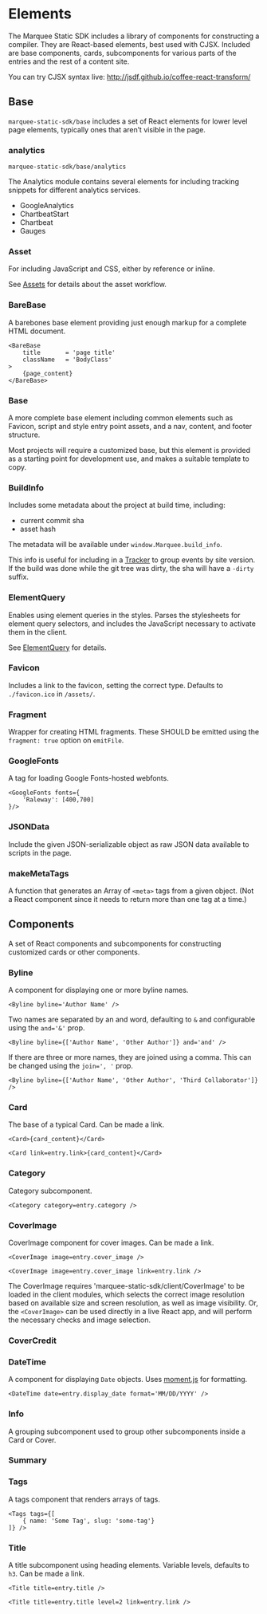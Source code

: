 # Elements

The Marquee Static SDK includes a library of components for constructing a
compiler. They are React-based elements, best used with CJSX. Included are
base components, cards, subcomponents for various parts of the entries and the
rest of a content site.

You can try CJSX syntax live: http://jsdf.github.io/coffee-react-transform/



## Base

`marquee-static-sdk/base` includes a set of React elements for lower level
page elements, typically ones that aren’t visible in the page.


### analytics

`marquee-static-sdk/base/analytics`

The Analytics module contains several elements for including tracking snippets
for different analytics services.

* GoogleAnalytics
* ChartbeatStart
* Chartbeat
* Gauges


### Asset

For including JavaScript and CSS, either by reference or inline.

See [Assets](./assets/) for details about the asset workflow.


### BareBase

A barebones base element providing just enough markup for a complete HTML
document.

```cjsx
<BareBase
    title       = 'page title'
    className   = 'BodyClass'
>
    {page_content}
</BareBase>
```

### Base

A more complete base element including common elements such as Favicon, script
and style entry point assets, and a nav, content, and footer structure.

Most projects will require a customized base, but this element is provided
as a starting point for development use, and makes a suitable template to copy.


### BuildInfo

Includes some metadata about the project at build time, including:

* current commit sha
* asset hash

The metadata will be available under `window.Marquee.build_info`.

This info is useful for including in a [Tracker](./analytics/) to group events
by site version. If the build was done while the git tree was dirty, the sha
will have a `-dirty` suffix.


### ElementQuery

Enables using element queries in the styles. Parses the stylesheets for
element query selectors, and includes the JavaScript necessary to activate
them in the client.

See [ElementQuery](./element-queries/) for details.


### Favicon

Includes a link to the favicon, setting the correct type. Defaults to
`./favicon.ico` in `/assets/`.


### Fragment

Wrapper for creating HTML fragments. These SHOULD be emitted using the
`fragment: true` option on `emitFile`.


### GoogleFonts

A tag for loading Google Fonts-hosted webfonts.

```cjsx
<GoogleFonts fonts={
    'Raleway': [400,700]
}/>
```



### JSONData

Include the given JSON-serializable object as raw JSON data available to
scripts in the page.


### makeMetaTags

A function that generates an Array of `<meta>` tags from a given object.
(Not a React component since it needs to return more than one tag at a time.)



## Components

A set of React components and subcomponents for constructing customized cards
or other components.


### Byline

A component for displaying one or more byline names.

```cjsx
<Byline byline='Author Name' />
```

Two names are separated by an and word, defaulting to `&` and configurable
using the `and='&'` prop.

```cjsx
<Byline byline={['Author Name', 'Other Author']} and='and' />
```

If there are three or more names, they are joined using a comma. This can be
changed using the `join=', '` prop.

```cjsx
<Byline byline={['Author Name', 'Other Author', 'Third Collaborator']} />
```


### Card

The base of a typical Card. Can be made a link.

```cjsx
<Card>{card_content}</Card>
```

```cjsx
<Card link=entry.link>{card_content}</Card>
```


### Category

Category subcomponent.

```cjsx
<Category category=entry.category />
```


### CoverImage

CoverImage component for cover images. Can be made a link.

```cjsx
<CoverImage image=entry.cover_image />
```

```cjsx
<CoverImage image=entry.cover_image link=entry.link />
```

The CoverImage requires 'marquee-static-sdk/client/CoverImage' to be loaded
in the client modules, which selects the correct image resolution based on
available size and screen resolution, as well as image visibility. Or, the
`<CoverImage>` can be used directly in a live React app, and will perform the
necessary checks and image selection.




### CoverCredit


### DateTime

A component for displaying `Date` objects. Uses [moment.js][momentjs] for
formatting.

```cjsx
<DateTime date=entry.display_date format='MM/DD/YYYY' />
```


### Info

A grouping subcomponent used to group other subcomponents inside a Card or
Cover.


### Summary


### Tags

A tags component that renders arrays of tags.

```cjsx
<Tags tags={[
    { name: 'Some Tag', slug: 'some-tag'}
]} />
```

### Title

A title subcomponent using heading elements. Variable levels, defaults to `h3`.
Can be made a link.

```cjsx
<Title title=entry.title />
```

```cjsx
<Title title=entry.title level=2 link=entry.link />
```



[momentjs]: http://momentjs.com/docs/#/displaying/